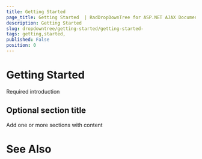 ```yaml
---
title: Getting Started 
page_title: Getting Started  | RadDropDownTree for ASP.NET AJAX Documentation
description: Getting Started 
slug: dropdowntree/getting-started/getting-started-
tags: getting,started,
published: False
position: 0
---
```


# Getting Started 



Required introduction

## Optional section title

Add one or more sections with content

# See Also
